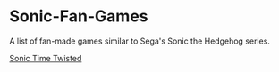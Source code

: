 # Sonic-Fan-Games
A list of fan-made games similar to Sega's Sonic the Hedgehog series.

[Sonic Time Twisted](https://www.youtube.com/redirect?redir_token=A6o4V63kWKwHLTkFJFVD8ynVKHt8MTUyOTIwMDg2OUAxNTI5MTE0NDY5&q=http%3A%2F%2Fwww.indiedb.com%2Fgames%2Fsonic-time-twisted%2Fdownloads%2Fsonic-time-twisted-sagexpo-act-2-demo&event=video_description&v=gyQYZ6-Uqy4)


